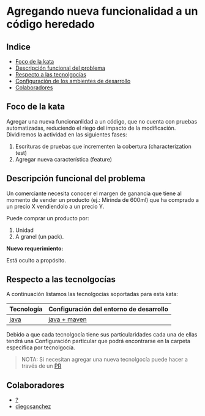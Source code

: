 # Agregando nueva funcionalidad a un código heredado
  
## Indice

- [Foco de la kata](#foco-de-la-kata)
- [Descripción funcional del problema](#descripción-funcional-del-problema)
- [Respecto a las tecnolgocías](#respecto-a-las-tecnolgocías)
- [Configuración de los ambientes de desarrollo](#configuración-de-los-ambientes-de-desarrollo)
- [Colaboradores](#colaboradores)
  
## Foco de la kata

Agregar una nueva funcionanlidad a un código, que no cuenta con pruebas automatizadas, reduciendo el riego del impacto de la modificación. Dividiremos la actividad en las siguientes fases:

1. Escrituras de pruebas que incrementen la cobertura (characterization test)
2. Agregar nueva característica (feature)

## Descripción funcional del problema

Un comerciante necesita conocer el margen de ganancia que tiene al momento de vender un producto (ej.: Mirinda de 600ml) que ha comprado a un precio X vendiendolo a un precio Y.

Puede comprar un producto por:

1. Unidad
2. A granel (un pack).

**Nuevo requerimiento:**

Está oculto a propósito.

## Respecto a las tecnolgocías

A continuación listamos las tecnolgocías soportadas para esta kata:

| Tecnología                | Configuración del entorno de desarrollo |
| ----------                | --------------------------------------- |
| [java](/tecnologias/java) | [java + maven](/tecnologias/java/maven/README.md)   |

Debido a que cada tecnolgocía tiene sus particularidades cada una de ellas tendrá una Configuración particular que podrá encontrarse en la carpeta específica por tecnolgocía.

> NOTA: Si necesitan agregar una nueva tecnolgocía puede hacer a través de un [PR][PR]

## Colaboradores

- [?]()
- [diegosanchez](https://github.com/diegosanchez)


[PR]: https://help.github.com/es/github/collaborating-with-issues-and-pull-requests/about-pull-requests
